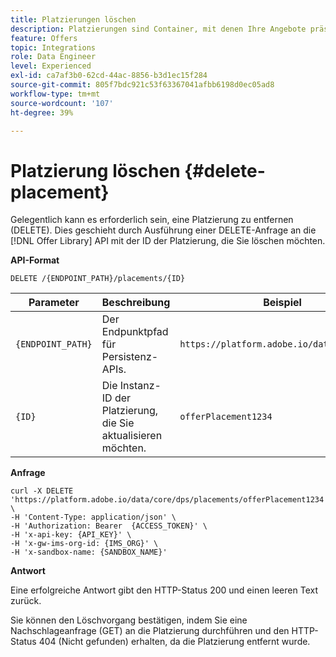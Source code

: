 ```yaml
---
title: Platzierungen löschen
description: Platzierungen sind Container, mit denen Ihre Angebote präsentiert werden.
feature: Offers
topic: Integrations
role: Data Engineer
level: Experienced
exl-id: ca7af3b0-62cd-44ac-8856-b3d1ec15f284
source-git-commit: 805f7bdc921c53f63367041afbb6198d0ec05ad8
workflow-type: tm+mt
source-wordcount: '107'
ht-degree: 39%

---
```


# Platzierung löschen {#delete-placement}

Gelegentlich kann es erforderlich sein, eine Platzierung zu entfernen (DELETE). Dies geschieht durch Ausführung einer DELETE-Anfrage an die [!DNL Offer Library] API mit der ID der Platzierung, die Sie löschen möchten.

**API-Format**

```http
DELETE /{ENDPOINT_PATH}/placements/{ID}
```

| Parameter | Beschreibung | Beispiel |
| --------- | ----------- | ------- |
| `{ENDPOINT_PATH}` | Der Endpunktpfad für Persistenz-APIs. | `https://platform.adobe.io/data/core/dps/` |
| `{ID}` | Die Instanz-ID der Platzierung, die Sie aktualisieren möchten. | `offerPlacement1234` |

**Anfrage**

```shell
curl -X DELETE 'https://platform.adobe.io/data/core/dps/placements/offerPlacement1234' \
-H 'Content-Type: application/json' \
-H 'Authorization: Bearer  {ACCESS_TOKEN}' \
-H 'x-api-key: {API_KEY}' \
-H 'x-gw-ims-org-id: {IMS_ORG}' \
-H 'x-sandbox-name: {SANDBOX_NAME}'
```

**Antwort**

Eine erfolgreiche Antwort gibt den HTTP-Status 200 und einen leeren Text zurück.

Sie können den Löschvorgang bestätigen, indem Sie eine Nachschlageanfrage (GET) an die Platzierung durchführen und den HTTP-Status 404 (Nicht gefunden) erhalten, da die Platzierung entfernt wurde.
